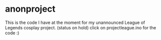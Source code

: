 # anonproject
This is the code I have at the moment for my unannounced League of Legends cosplay project. (status on hold)
click on projectleague.ino for the code :)
